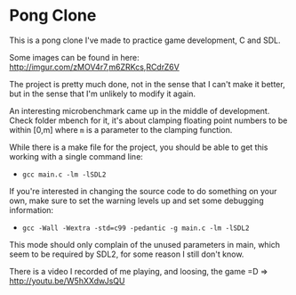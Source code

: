 Pong Clone
==========
This is a pong clone I've made to practice game development, C and SDL.

Some images can be found in here: http://imgur.com/zMOV4r7,m6ZRKcs,RCdrZ6V

The project is pretty much done, not in the sense that I can't make it
better, but in the sense that I'm unlikely to modify it again.

An interesting microbenchmark came up in the middle of development. Check
folder mbench for it, it's about clamping floating point numbers to be
within [0,m] where `m` is a parameter to the clamping function.

While there is a make file for the project, you should be able to get this
working with a single command line:

  * `gcc main.c -lm -lSDL2`

If you're interested in changing the source code to do something on your own,
make sure to set the warning levels up and set some debugging information:

  * `gcc -Wall -Wextra -std=c99 -pedantic -g main.c -lm -lSDL2`

This mode should only complain of the unused parameters in main, which seem
to be required by SDL2, for some reason I still don't know.

There is a video I recorded of me playing, and loosing, the game =D =>
http://youtu.be/W5hXXdwJsQU

